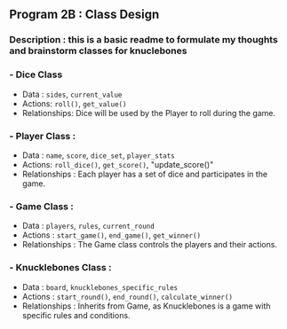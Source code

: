 ## Program 2B : Class Design

### Description : this is a basic readme to formulate my thoughts and brainstorm classes for knuclebones


### - Dice Class 

  - Data : `sides`, `current_value`
  - Actions: `roll()`, `get_value()`
  - Relationships: Dice will be used by the Player to roll during the game.

### - Player Class :
  - Data : `name`, `score`, `dice_set`, `player_stats`
  - Actions: `roll_dice()`, `get_score()`, "update_score()"
  - Relationships : Each player has a set of dice and participates in the game.

### - Game Class :
  - Data : `players`, `rules`, `current_round`
  - Actions : `start_game()`, `end_game()`, `get_winner()`
  - Relationships : The Game class controls the players and their actions.

### - Knucklebones Class :
  - Data : `board`, `knucklebones_specific_rules`
  - Actions : `start_round()`, `end_round()`, `calculate_winner()`
  - Relationships : Inherits from Game, as Knucklebones is a game with specific rules and conditions.
